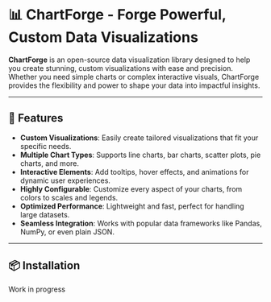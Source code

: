 # 📊 ChartForge - Forge Powerful, Custom Data Visualizations

**ChartForge** is an open-source data visualization library designed to help you create stunning, custom visualizations with ease and precision. Whether you need simple charts or complex interactive visuals, ChartForge provides the flexibility and power to shape your data into impactful insights.

---

## 🚀 Features
- **Custom Visualizations**: Easily create tailored visualizations that fit your specific needs.
- **Multiple Chart Types**: Supports line charts, bar charts, scatter plots, pie charts, and more.
- **Interactive Elements**: Add tooltips, hover effects, and animations for dynamic user experiences.
- **Highly Configurable**: Customize every aspect of your charts, from colors to scales and legends.
- **Optimized Performance**: Lightweight and fast, perfect for handling large datasets.
- **Seamless Integration**: Works with popular data frameworks like Pandas, NumPy, or even plain JSON.

---

## 📦 Installation

Work in progress

 
